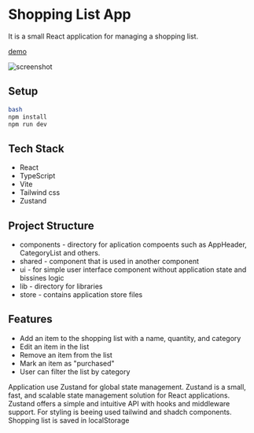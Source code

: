 # Shopping List App

It is a small React application for managing a shopping list.

[demo](https://shopping-list-app-phi.vercel.app/)

![screenshot](https://shopping-list-app-phi.vercel.app/Screenshot%202025-03-31%20021651.png)

## Setup

```bash
bash
npm install
npm run dev
```

## Tech Stack

- React
- TypeScript
- Vite
- Tailwind css
- Zustand

## Project Structure

- components - directory for aplication compoents such as AppHeader, CategoryList and others.
- shared - component that is used in another component
- ui - for simple user interface component without application state and bissines logic
- lib - directory for libraries
- store - contains application store files

## Features

- Add an item to the shopping list with a name, quantity, and category
- Edit an item in the list
- Remove an item from the list
- Mark an item as "purchased"
- User can filter the list by category

Application use Zustand for global state management. Zustand is a small, fast, and scalable state management solution for React applications. Zustand offers a simple and intuitive API with hooks and middleware support.
For styling is beeing used tailwind and shadch components.
Shopping list is saved in localStorage
